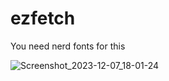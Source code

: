 # ezfetch
You need nerd fonts for this

![Screenshot_2023-12-07_18-01-24](https://github.com/saint49g/ezfetch/assets/131678603/45b9e5ad-abf6-409b-bfb4-a01946579cc3)
